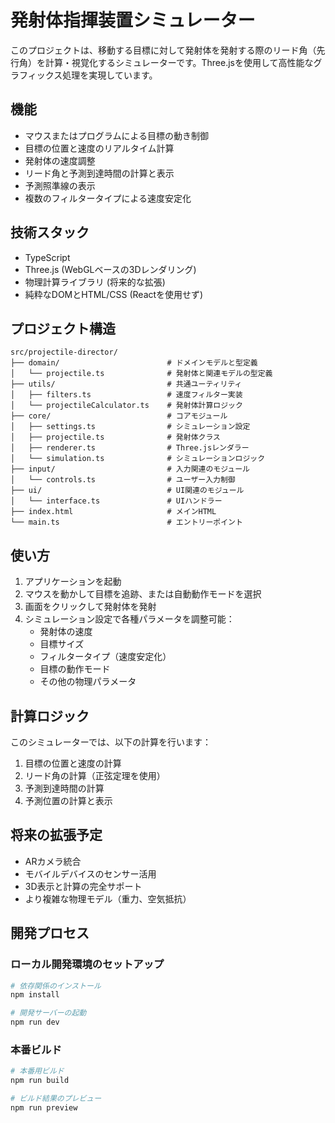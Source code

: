 # 発射体指揮装置シミュレーター

このプロジェクトは、移動する目標に対して発射体を発射する際のリード角（先行角）を計算・視覚化するシミュレーターです。Three.jsを使用して高性能なグラフィックス処理を実現しています。

## 機能

- マウスまたはプログラムによる目標の動き制御
- 目標の位置と速度のリアルタイム計算
- 発射体の速度調整
- リード角と予測到達時間の計算と表示
- 予測照準線の表示
- 複数のフィルタータイプによる速度安定化

## 技術スタック

- TypeScript
- Three.js (WebGLベースの3Dレンダリング)
- 物理計算ライブラリ (将来的な拡張)
- 純粋なDOMとHTML/CSS (Reactを使用せず)

## プロジェクト構造

```plaintext
src/projectile-director/
├── domain/                        # ドメインモデルと型定義
│   └── projectile.ts              # 発射体と関連モデルの型定義
├── utils/                         # 共通ユーティリティ
│   ├── filters.ts                 # 速度フィルター実装
│   └── projectileCalculator.ts    # 発射体計算ロジック
├── core/                          # コアモジュール
│   ├── settings.ts                # シミュレーション設定
│   ├── projectile.ts              # 発射体クラス
│   ├── renderer.ts                # Three.jsレンダラー
│   └── simulation.ts              # シミュレーションロジック
├── input/                         # 入力関連のモジュール
│   └── controls.ts                # ユーザー入力制御
├── ui/                            # UI関連のモジュール
│   └── interface.ts               # UIハンドラー
├── index.html                     # メインHTML
└── main.ts                        # エントリーポイント
```

## 使い方

1. アプリケーションを起動
2. マウスを動かして目標を追跡、または自動動作モードを選択
3. 画面をクリックして発射体を発射
4. シミュレーション設定で各種パラメータを調整可能：
   - 発射体の速度
   - 目標サイズ
   - フィルタータイプ（速度安定化）
   - 目標の動作モード
   - その他の物理パラメータ

## 計算ロジック

このシミュレーターでは、以下の計算を行います：

1. 目標の位置と速度の計算
2. リード角の計算（正弦定理を使用）
3. 予測到達時間の計算
4. 予測位置の計算と表示

## 将来の拡張予定

- ARカメラ統合
- モバイルデバイスのセンサー活用
- 3D表示と計算の完全サポート
- より複雑な物理モデル（重力、空気抵抗）

## 開発プロセス

### ローカル開発環境のセットアップ

```bash
# 依存関係のインストール
npm install

# 開発サーバーの起動
npm run dev
```

### 本番ビルド

```bash
# 本番用ビルド
npm run build

# ビルド結果のプレビュー
npm run preview
```
